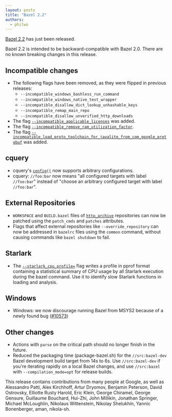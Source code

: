 ```yaml
---
layout: posts
title: "Bazel 2.2"
authors:
  - philwo
---
```


[Bazel 2.2](https://github.com/bazelbuild/bazel/releases/tag/2.2.0) has just
been released.

Bazel 2.2 is intended to be backward-compatible with Bazel 2.0. There are no
known breaking changes in this release.

## Incompatible changes

*   The following flags have been removed, as they were flipped in previous
    releases:
    *   `--incompatible_windows_bashless_run_command`
    *   `--incompatible_windows_native_test_wrapper`
    *   `--incompatible_disallow_dict_lookup_unhashable_keys`
    *   `--incompatible_remap_main_repo`
    *   `--incompatible_disallow_unverified_http_downloads`
*   The flag
    [`--incompatible_applicable_licenses`](https://github.com/bazelbuild/bazel/issues/10687)
    was added.
*   The flag
    [`--incompatible_remove_ram_utilization_factor`](https://github.com/bazelbuild/bazel/issues/10730).
*   The flag
    [`--incompatible_load_proto_toolchain_for_javalite_from_com_google_protobuf`](https://github.com/bazelbuild/bazel/issues/10335)
    was added.

## cquery

*   cquery's
    [`config()`](https://docs.bazel.build/versions/2.2.0/cquery.html#config) now
    supports arbitrary configurations.
*   cquery: `//foo:bar` now means "all configured targets with label
    `//foo:bar`" instead of "choose an arbitrary configured target with label
    `//foo:bar`".

## External Repositories

*   `WORKSPACE` and `BUILD.bazel` files of
    [`http_archive`](https://docs.bazel.build/versions/2.2.0/repo/http.html)
    repositories can now be patched using the `patch_cmds` and `patches`
    attributes.
*   Flags that affect external repositories like `--override_repository` can now
    be addressed in `bazelrc` files using the `common` command, without causing
    commands like `bazel shutdown` to fail.

## Starlark

*   The
    [`--starlark_cpu_profile=`](https://docs.bazel.build/versions/2.2.0/user-manual.html#flag--starlark_cpu_profile)
    flag writes a profile in pprof format containing a statistical summary of
    CPU usage by all Starlark execution during the bazel command. Use it to
    identify slow Starlark functions in loading and analysis.

## Windows

*   Windows: we now discourage running Bazel from MSYS2 because of a newly found
    bug ([#10573](https://github.com/bazelbuild/bazel/issues/10573))

## Other changes

*   Actions with `parse` on the critical path should no longer finish in the
    future.
*   Reduced the packaging time (package-bazel.sh) for the `//src:bazel-dev`
    Bazel development build target from 14s to 6s. Use `//src:bazel-dev` if
    you're iterating rapidly on a local Bazel changes, and use `//src:bazel`
    with `--compilation_mode=opt` for release builds.

This release contains contributions from many people at Google, as well as
Alessandro Patti, Alex Kirchhoff, Artur Dryomov, Benjamin Peterson, David
Ostrovsky, Elliotte Rusty Harold, Eric Klein, George Chiramel, George Gensure,
Guillaume Bouchard, Hui-Zhi, John Millikin, Jonathan Springer, Michael
McLoughlin, Nikolaus Wittenstein, Nikolay Shelukhin, Yannic Bonenberger, aman,
nikola-sh.
